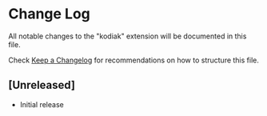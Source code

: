 # Change Log

All notable changes to the "kodiak" extension will be documented in this file.

Check [Keep a Changelog](http://keepachangelog.com/) for recommendations on how to structure this file.

## [Unreleased]

- Initial release
